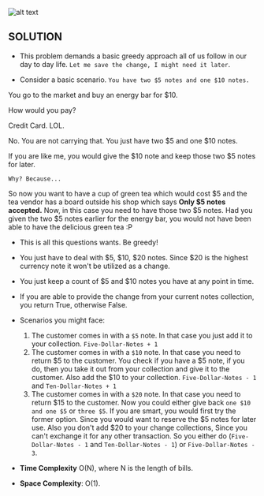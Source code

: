 ![alt text](https://raw.githubusercontent.com/DivyaGodayal/CoderChef-Kitchen/master/Images/Lemonade-Change.png)

## SOLUTION

* This problem demands a basic greedy approach all of us follow in our day to day life.
`Let me save the change, I might need it later`.

* Consider a basic scenario. 
`You have two $5 notes and one $10 notes.`

You go to the market and buy an energy bar for $10. 

How would you pay?

Credit Card. LOL. 

No. You are not carrying that. You just have two $5 and one $10 notes. 

If you are like me, you would give the $10 note and keep those two $5 notes for later.

`Why? Because...`

So now you want to have a cup of green tea which would cost $5 and the tea vendor has a board outside his shop which says **Only $5 notes accepted.** Now, in this case you need to have those two $5 notes. Had you given the two $5 notes earlier for the energy bar, you would not have been able to have the delicious green tea :P

* This is all this questions wants. Be greedy! 

* You just have to deal with $5, $10, $20 notes. Since $20 is the highest currency note it won't be utilized as a change.

* You just keep a count of $5 and $10 notes you have at any point in time. 

* If you are able to provide the change from your current notes collection, you return True, otherwise False.

* Scenarios you might face:
  1. The customer comes in with a `$5` note. In that case you just add it to your collection. `Five-Dollar-Notes + 1`
  2. The customer comes in with a `$10` note. In that case you need to return $5 to the customer. You check if you have a $5 note, if you do, then you take it out from your collection and give it to the customer. Also add the $10 to your collection. `Five-Dollar-Notes - 1` and `Ten-Dollar-Notes + 1`
  3. The customer comes in with a `$20` note. In that case you need to return $15 to the customer. Now you could either give back `one $10 and one $5` or `three $5`. If you are smart, you would first try the former option. Since you would want to reserve the $5 notes for later use. Also you don't add $20 to your change collections, Since you can't exchange it for any other transaction. So you either do (`Five-Dollar-Notes - 1` and `Ten-Dollar-Notes - 1`) or `Five-Dollar-Notes - 3`.

* **Time Complexity** O(N), where N is the length of bills.

* **Space Complexity**: O(1). 
